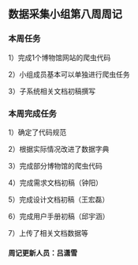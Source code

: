 ## 数据采集小组第八周周记

### 本周任务

1）完成1个博物馆网站的爬虫代码

2）小组成员基本可以单独进行爬虫任务

3）子系统相关文档初稿撰写

### 本周完成任务

1）确定了代码规范

2）根据实际情况改进了数据字典

3）完成部分博物馆的爬虫代码

4）完成需求文档初稿（钟阳）

5）完成设计文档初稿（王宏磊）

6）完成用户手册初稿（邱宇涵）

7）上传了相关文档数据等

#### 周记更新人员：吕潇雪
